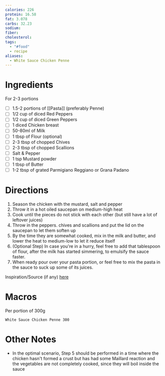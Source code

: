 ```yaml
---
calories: 226
protein: 16.58
fat: 3.078
carbs: 32.23
sodium: 
fiber: 
cholesterol: 
tags:
  - "#food"
  - recipe
aliases:
  - White Sauce Chicken Penne
---
```

# Ingredients
For 2-3 portions
- [ ] 1.5-2 portions of [[Pasta]] (preferably Penne)
- [ ] 1/2 cup of diced Red Peppers
- [ ] 1/2 cup of diced Green Peppers
- [ ] 1 diced Chicken breast
- [ ] 50-80ml of Milk
- [ ] 1 tbsp of Flour (optional)
- [ ] 2-3 tbsp of chopped Chives
- [ ] 2-3 tbsp of chopped Scallions
- [ ] Salt & Pepper
- [ ] 1 tsp Mustard powder
- [ ] 1 tbsp of Butter
- [ ] 1-2 tbsp of grated Parmigiano Reggiano or Grana Padano

# Directions
1. Season the chicken with the mustard, salt and pepper
2. Throw it in a hot oiled saucepan on medium-high heat
3. Cook until the pieces do not stick with each other (but still have a lot of leftover juices)
4. Throw in the peppers. chives and scallions and put the lid on the saucepan to let them soften up
5. By the time they are somewhat cooked, mix in the milk and butter, and lower the heat to medium-low to let it reduce itself
6. (Optional Step) In case you're in a hurry, feel free to add that tablespoon of flour, after the milk has started simmering, to emulsify the sauce faster.
7. When ready pour over your pasta portion, or feel free to mix the pasta in the sauce to suck up some of its juices.

Inspiration/Source (if any) [here]() 
# Macros
Per portion of 300g
```foodiary
White Sauce Chicken Penne 300
```
# Other Notes
- In the optimal scenario, Step 5 should be performed in a time where the chicken hasn't formed a crust but has had some Maillard reaction and the vegetables are not completely cooked, since they will boil inside the sauce
